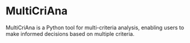 # MultiCriAna
MultiCriAna is a Python tool for multi-criteria analysis, enabling users to make informed decisions based on multiple criteria.
